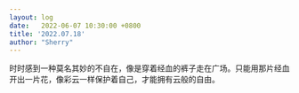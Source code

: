 ```yaml
---
layout: log
date:   2022-06-07 10:30:00 +0800
title: '2022.07.18'
author: "Sherry"
---
```


时时感到一种莫名其妙的不自在，像是穿着经血的裤子走在广场。只能用那片经血开出一片花，像彩云一样保护着自己，才能拥有云般的自由。